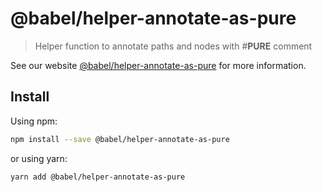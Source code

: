 # @babel/helper-annotate-as-pure

> Helper function to annotate paths and nodes with #__PURE__ comment

See our website [@babel/helper-annotate-as-pure](https://babeljs.io/docs/en/babel-helper-annotate-as-pure) for more
information.

## Install

Using npm:

```sh
npm install --save @babel/helper-annotate-as-pure
```

or using yarn:

```sh
yarn add @babel/helper-annotate-as-pure
```
